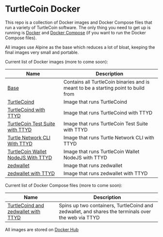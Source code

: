 # TurtleCoin Docker

This repo is a collection of Docker images and Docker Compose files that run a variety of TurtleCoin software. The only thing you need to get up is running is [Docker](https://docs.docker.com/install/#supported-platforms) and [Docker Compose](https://docs.docker.com/compose/install/) (if you want to run the Docker Compose files).

All images use Alpine as the base which reduces a lot of bloat, keeping the final images very small and portable.

Current list of Docker images (more to come soon):

| Name | Description |
| --- | --- |
| [Base](dockerfiles/base) | Contains all TurtleCoin binaries and is meant to be a starting point to build from |
| [TurtleCoind](dockerfiles/turtlecoind) | Image that runs TurtleCoind |
| [TurtleCoind with TTYD](dockerfiles/turtlecoind-ttyd) | Image that runs TurtleCoind with TTYD |
| [TurtleCoin Test Suite with TTYD](dockerfiles/turtlecoin-test-suite-ttyd) | Image that runs TurtleCoin Test Suite with TTYD |
| [Turtle Network CLI With TTYD ](dockerfiles/turtle-network-cli-ttyd) | Image that runs Turtle Network CLI with TTYD |
| [TurtleCoin Wallet NodeJS With TTYD ](dockerfiles/turtlecoin-wallet-nodejs-ttyd) | Image that runs TurtleCoin Wallet NodeJS with TTYD |
| [zedwallet](dockerfiles/zedwallet) | Image that runs zedwallet |
| [zedwallet with TTYD](dockerfiles/zedwallet-ttyd) | Image that runs zedwallet with TTYD |

Current list of Docker Compose files (more to come soon):

| Name | Description |
| --- | --- |
| [TurtleCoind and zedwallet with TTYD](docker-compose/turtlecoind-zedwallet-ttyd) | Spins up two containers, TurtleCoind and zedwallet, and shares the terminals over the web via TTYD |

All images are stored on [Docker Hub](https://cloud.docker.com/u/andrewnk/repository/docker/andrewnk/turtlecoin)